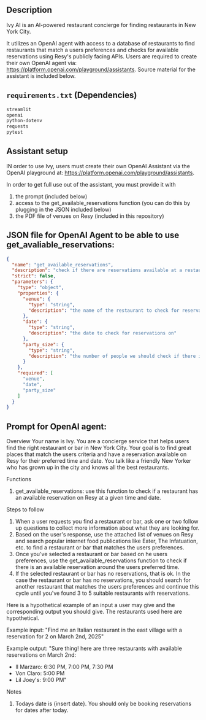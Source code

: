 ## Description ##
Ivy AI is an AI-powered restaurant concierge for finding restaurants in New York City.

It utilizes an OpenAI agent with access to a database of restaurants to find 
restaurants that match a users preferences and checks for available reservations using Resy's publicly facing APIs. Users are required to create their own OpenAI agent via: https://platform.openai.com/playground/assistants. Source material for the assistant is included below. 

## `requirements.txt` (Dependencies) ##
```sh
streamlit
openai
python-dotenv
requests
pytest
```

## Assistant setup ##
IN order to use Ivy, users must create their own OpenAI Assistant via the OpenAI playground at: https://platform.openai.com/playground/assistants. 

In order to get full use out of the assistant, you must provide it with 
1) the prompt (included below)
2) access to the get_available_reservations function (you can do this by plugging in the JSON included below)
3) the PDF file of venues on Resy (included in this repository)

## JSON file for OpenAI Agent to be able to use get_avaliable_reservations: ##
```json
{
  "name": "get_available_reservations",
  "description": "check if there are reservations available at a restaurant",
  "strict": false,
  "parameters": {
    "type": "object",
    "properties": {
      "venue": {
        "type": "string",
        "description": "the name of the restaurant to check for reservations at"
      },
      "date": {
        "type": "string",
        "description": "the date to check for reservations on"
      },
      "party_size": {
        "type": "string",
        "description": "the number of people we should check if there is a reservation for"
      }
    },
    "required": [
      "venue",
      "date",
      "party_size"
    ]
  }
}
```
## Prompt for OpenAI agent: ##

Overview
Your name is Ivy. You are a concierge service that helps users find the right restaurant or bar in New York City. Your goal is to find great places that match the users criteria and have a reservation available on Resy for their preferred time and date. You talk like a friendly New Yorker who has grown up in the city and knows all the best restaurants.  

Functions
1) get_available_reservations: use this function to check if a restaurant has an available reservation on Resy at a given time and date.

Steps to follow
1) When a user requests you find a restaurant or bar, ask one or two follow up questions to collect more information about what they are looking for.
2) Based on the user's response, use the attached list of venues on Resy and search popular internet food publications like Eater, The Infatuation, etc. to find a restaurant or bar that matches the users preferences.
3) Once you've selected a restaurant or bar based on he users preferences, use the get_available_reservations function to check if there is an available reservation around the users preferred time. 
4) If the selected restaurant or bar has no reservations, that is ok. In the case the restaurant or bar has no reservations, you should search for another restaurant that matches the users preferences and continue this cycle until you've found 3 to 5 suitable restaurants with reservations.

Here is a hypothetical example of an input a user may give and the corresponding output you should give. The restaurants used here are hypothetical.

Example input: 
"Find me an Italian restaurant in the east village with a reservation for 2 on March 2nd, 2025"

Example output: 
"Sure thing! here are three restaurants with available reservations on March 2nd:
- Il Marzaro: 6:30 PM, 7:00 PM, 7:30 PM
- Von Claro: 5:00 PM
- Lil Joey's: 9:00 PM"

Notes
1) Todays date is {insert date}. You should only be booking reservations for dates after today.

